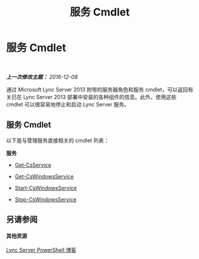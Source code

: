 ﻿---
title: 服务 Cmdlet
TOCTitle: 服务 Cmdlet
ms:assetid: 82cb9dbc-6c75-4dd0-900b-b8b2989c481d
ms:mtpsurl: https://technet.microsoft.com/zh-cn/library/Gg415659(v=OCS.15)
ms:contentKeyID: 49313430
ms.date: 12/10/2016
mtps_version: v=OCS.15
ms.translationtype: HT
---

# 服务 Cmdlet

 

_**上一次修改主题：** 2016-12-08_

通过 Microsoft Lync Server 2013 附带的服务器角色和服务 cmdlet，可以返回有关已在 Lync Server 2013 部署中安装的各种组件的信息。此外，使用这些 cmdlet 可以很容易地停止和启动 Lync Server 服务。

## 服务 Cmdlet

以下是与管理服务直接相关的 cmdlet 列表：

**服务**

  - [Get-CsService](get-csservice.md)

  - [Get-CsWindowsService](get-cswindowsservice.md)

  - [Start-CsWindowsService](start-cswindowsservice.md)

  - [Stop-CsWindowsService](stop-cswindowsservice.md)

## 另请参阅

#### 其他资源

[Lync Server PowerShell 博客](http://go.microsoft.com/fwlink/?linkid=203150%26clcid=0x804)

